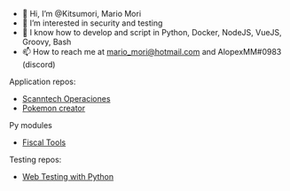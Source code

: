 - 👋 Hi, I’m @Kitsumori, Mario Mori
- 👀 I’m interested in security and testing
- 🌱 I know how to develop and script in Python, Docker, NodeJS, VueJS, Groovy, Bash
- 📫 How to reach me at mario_mori@hotmail.com and AlopexMM#0983 (discord)

Application repos:
- [Scanntech Operaciones](https://github.com/AlopexMM/scanntech-apps)
- [Pokemon creator](https://github.com/AlopexMM/pokemon-creator)
  
Py modules
- [Fiscal Tools](https://github.com/AlopexMM/fiscal-tools)

Testing repos:
- [Web Testing with Python](https://github.com/AlopexMM/WebTestingExamples)

<!---
AlopexMM/AlopexMM is a ✨ special ✨ repository because its `README.md` (this file) appears on your GitHub profile.
You can click the Preview link to take a look at your changes.
--->
